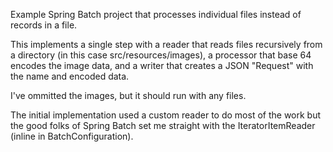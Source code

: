 Example Spring Batch project that processes individual files instead of records in a file.

This implements a single step with a reader that reads files recursively from a directory (in this case src/resources/images),
a processor that base 64 encodes the image data, and a writer that creates a JSON "Request" with the name and encoded data.

I've ommitted the images, but it should run with any files. 

The initial implementation used a custom reader to do most of the work but the good
folks of Spring Batch set me straight with the IteratorItemReader (inline in BatchConfiguration).

